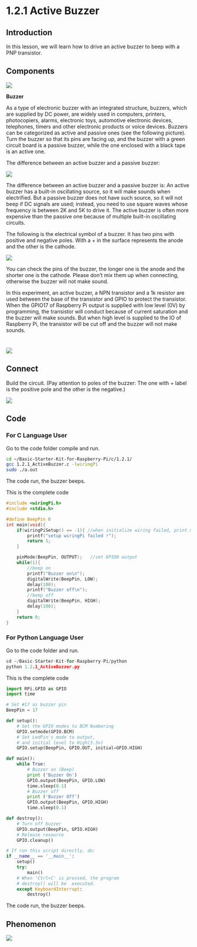# 1.2.1 Active Buzzer

## Introduction

In this lesson, we will learn how to drive an active buzzer to beep with a PNP transistor.

## **Components**

![](./img/list/list_1.2.1.png)

**Buzzer**

As a type of electronic buzzer with an integrated structure, buzzers, which are supplied by DC power, are widely used in computers, printers, photocopiers, alarms, electronic toys, automotive electronic devices, telephones, timers and other electronic products or voice devices. Buzzers can be categorized as active and passive ones (see the following picture). Turn the buzzer so that its pins are facing up, and the buzzer with a green circuit board is a passive buzzer, while the one enclosed with a black tape is an active one.

The difference between an active buzzer and a passive buzzer:

![](./img/image101.png)

The difference between an active buzzer and a passive buzzer is: An active buzzer has a built-in oscillating source, so it will make sounds when electrified. But a passive buzzer does not have such source, so it will not beep if DC signals are used; instead, you need to use square waves whose frequency is between 2K and 5K to drive it. The active buzzer is often more expensive than the passive one because of multiple built-in oscillating circuits.

The following is the electrical symbol of a buzzer. It has two pins with positive and negative poles. With a + in the surface represents the anode and the other is the cathode.

![](./img/image102.png)

You can check the pins of the buzzer, the longer one is the anode and the shorter one is the cathode. Please don’t mix them up when connecting, otherwise the buzzer will not make sound.

In this experiment, an active buzzer, a NPN transistor and a 1k resistor are used between the base of the transistor and GPIO to protect the transistor. When the GPIO17 of Raspberry Pi output is supplied with low level (0V) by programming, the transistor will conduct because of current saturation and the buzzer will make sounds. But when high level is supplied to the IO of Raspberry Pi, the transistor will be cut off and the buzzer will not make sounds.

# ![](./img/image332.png)



## Connect

Build the circuit. (Pay attention to poles of the buzzer: The one with + label is the positive pole and the other is the negative.)

![](./img/connect/1.2.1.png)

## Code

### For  C  Language User

Go to the code folder compile and run.

```sh
cd ~/Basic-Starter-Kit-for-Raspberry-Pi/c/1.2.1/
gcc 1.2.1_ActiveBuzzer.c -lwiringPi
sudo ./a.out
```

The code run, the buzzer beeps.

This is the complete code

```c
#include <wiringPi.h>
#include <stdio.h>

#define BeepPin 0
int main(void){
    if(wiringPiSetup() == -1){ //when initialize wiring failed, print messageto screen
        printf("setup wiringPi failed !");
        return 1;
    }

    pinMode(BeepPin, OUTPUT);   //set GPIO0 output
    while(1){
        //beep on
        printf("Buzzer on\n");
        digitalWrite(BeepPin, LOW);
        delay(100);
        printf("Buzzer off\n");
        //beep off
        digitalWrite(BeepPin, HIGH);
        delay(100);
    }
    return 0;
}
```

### For  Python  Language User

Go to the code folder and run.

```c
cd ~/Basic-Starter-Kit-for-Raspberry-Pi/python
python 1.2.1_ActiveBuzzer.py
```

This is the complete code

```python
import RPi.GPIO as GPIO
import time

# Set #17 as buzzer pin
BeepPin = 17

def setup():
	# Set the GPIO modes to BCM Numbering
	GPIO.setmode(GPIO.BCM)
	# Set LedPin's mode to output, 
	# and initial level to High(3.3v)
	GPIO.setup(BeepPin, GPIO.OUT, initial=GPIO.HIGH)

def main():
	while True:
		# Buzzer on (Beep)
		print ('Buzzer On')
		GPIO.output(BeepPin, GPIO.LOW)
		time.sleep(0.1)
		# Buzzer off
		print ('Buzzer Off')
		GPIO.output(BeepPin, GPIO.HIGH)
		time.sleep(0.1)

def destroy():
	# Turn off buzzer
	GPIO.output(BeepPin, GPIO.HIGH)
	# Release resource
	GPIO.cleanup()    

# If run this script directly, do:
if __name__ == '__main__':
	setup()
	try:
		main()
	# When 'Ctrl+C' is pressed, the program 
	# destroy() will be  executed.
	except KeyboardInterrupt:
		destroy()
```

The code run, the buzzer beeps.

## Phenomenon 

![](./img/phenomenon/121.jpg)
